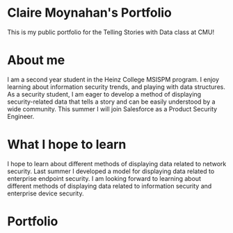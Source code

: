 # Claire Moynahan's Portfolio
This is my public portfolio for the Telling Stories with Data class at CMU!

# About me
I am a second year student in the Heinz College MSISPM program. I enjoy learning about information security trends, and playing with data structures. As a security student, I am eager to develop a method of displaying security-related data that tells a story and can be easily understood by a wide community. This summer I will join Salesforce as a Product Security Engineer.   

# What I hope to learn
I hope to learn about different methods of displaying data related to network security. Last summer I developed a model for displaying data related to enterprise endpoint security. I am looking forward to learning about different methods of displaying data related to information security and enterprise device security.

# Portfolio

